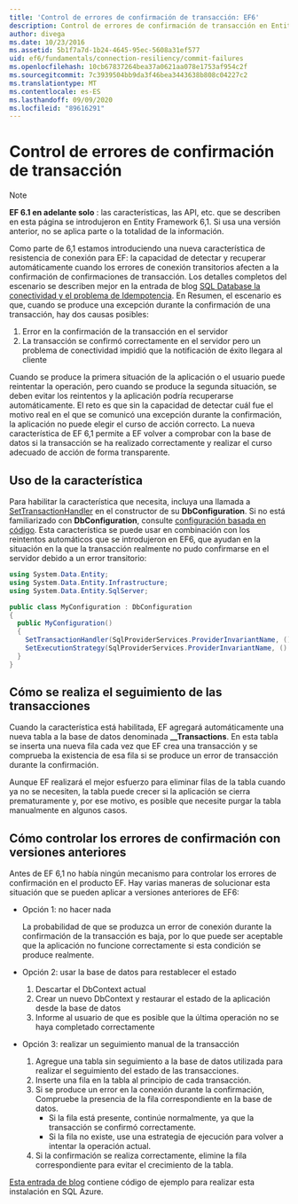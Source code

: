 ```yaml
---
title: 'Control de errores de confirmación de transacción: EF6'
description: Control de errores de confirmación de transacción en Entity Framework 6
author: divega
ms.date: 10/23/2016
ms.assetid: 5b1f7a7d-1b24-4645-95ec-5608a31ef577
uid: ef6/fundamentals/connection-resiliency/commit-failures
ms.openlocfilehash: 10cb67837264bea37a0621aa078e1753af954c2f
ms.sourcegitcommit: 7c3939504bb9da3f46bea3443638b808c04227c2
ms.translationtype: MT
ms.contentlocale: es-ES
ms.lasthandoff: 09/09/2020
ms.locfileid: "89616291"
---
```

# <a name="handling-transaction-commit-failures"></a>Control de errores de confirmación de transacción

> [!NOTE]
> **EF 6.1 en adelante solo** : las características, las API, etc. que se describen en esta página se introdujeron en Entity Framework 6,1. Si usa una versión anterior, no se aplica parte o la totalidad de la información.  

Como parte de 6,1 estamos introduciendo una nueva característica de resistencia de conexión para EF: la capacidad de detectar y recuperar automáticamente cuando los errores de conexión transitorios afecten a la confirmación de confirmaciones de transacción. Los detalles completos del escenario se describen mejor en la entrada de blog [SQL Database la conectividad y el problema de Idempotencia](/archive/blogs/adonet/sql-database-connectivity-and-the-idempotency-issue).  En Resumen, el escenario es que, cuando se produce una excepción durante la confirmación de una transacción, hay dos causas posibles:  

1. Error en la confirmación de la transacción en el servidor
2. La transacción se confirmó correctamente en el servidor pero un problema de conectividad impidió que la notificación de éxito llegara al cliente  

Cuando se produce la primera situación de la aplicación o el usuario puede reintentar la operación, pero cuando se produce la segunda situación, se deben evitar los reintentos y la aplicación podría recuperarse automáticamente. El reto es que sin la capacidad de detectar cuál fue el motivo real en el que se comunicó una excepción durante la confirmación, la aplicación no puede elegir el curso de acción correcto. La nueva característica de EF 6,1 permite a EF volver a comprobar con la base de datos si la transacción se ha realizado correctamente y realizar el curso adecuado de acción de forma transparente.  

## <a name="using-the-feature"></a>Uso de la característica  

Para habilitar la característica que necesita, incluya una llamada a [SetTransactionHandler](https://msdn.microsoft.com/library/system.data.entity.dbconfiguration.setdefaulttransactionhandler.aspx) en el constructor de su **DbConfiguration**. Si no está familiarizado con **DbConfiguration**, consulte [configuración basada en código](xref:ef6/fundamentals/configuring/code-based). Esta característica se puede usar en combinación con los reintentos automáticos que se introdujeron en EF6, que ayudan en la situación en la que la transacción realmente no pudo confirmarse en el servidor debido a un error transitorio:  

``` csharp
using System.Data.Entity;
using System.Data.Entity.Infrastructure;
using System.Data.Entity.SqlServer;

public class MyConfiguration : DbConfiguration  
{
  public MyConfiguration()  
  {  
    SetTransactionHandler(SqlProviderServices.ProviderInvariantName, () => new CommitFailureHandler());  
    SetExecutionStrategy(SqlProviderServices.ProviderInvariantName, () => new SqlAzureExecutionStrategy());  
  }  
}
```  

## <a name="how-transactions-are-tracked"></a>Cómo se realiza el seguimiento de las transacciones  

Cuando la característica está habilitada, EF agregará automáticamente una nueva tabla a la base de datos denominada **__Transactions**. En esta tabla se inserta una nueva fila cada vez que EF crea una transacción y se comprueba la existencia de esa fila si se produce un error de transacción durante la confirmación.  

Aunque EF realizará el mejor esfuerzo para eliminar filas de la tabla cuando ya no se necesiten, la tabla puede crecer si la aplicación se cierra prematuramente y, por ese motivo, es posible que necesite purgar la tabla manualmente en algunos casos.  

## <a name="how-to-handle-commit-failures-with-previous-versions"></a>Cómo controlar los errores de confirmación con versiones anteriores

Antes de EF 6,1 no había ningún mecanismo para controlar los errores de confirmación en el producto EF. Hay varias maneras de solucionar esta situación que se pueden aplicar a versiones anteriores de EF6:  

* Opción 1: no hacer nada  

  La probabilidad de que se produzca un error de conexión durante la confirmación de la transacción es baja, por lo que puede ser aceptable que la aplicación no funcione correctamente si esta condición se produce realmente.  

* Opción 2: usar la base de datos para restablecer el estado  

  1. Descartar el DbContext actual  
  2. Crear un nuevo DbContext y restaurar el estado de la aplicación desde la base de datos  
  3. Informe al usuario de que es posible que la última operación no se haya completado correctamente  

* Opción 3: realizar un seguimiento manual de la transacción  

  1. Agregue una tabla sin seguimiento a la base de datos utilizada para realizar el seguimiento del estado de las transacciones.  
  2. Inserte una fila en la tabla al principio de cada transacción.  
  3. Si se produce un error en la conexión durante la confirmación, Compruebe la presencia de la fila correspondiente en la base de datos.  
     * Si la fila está presente, continúe normalmente, ya que la transacción se confirmó correctamente.  
     * Si la fila no existe, use una estrategia de ejecución para volver a intentar la operación actual.  
  4. Si la confirmación se realiza correctamente, elimine la fila correspondiente para evitar el crecimiento de la tabla.  

[Esta entrada de blog](/archive/blogs/adonet/sql-database-connectivity-and-the-idempotency-issue) contiene código de ejemplo para realizar esta instalación en SQL Azure.  

